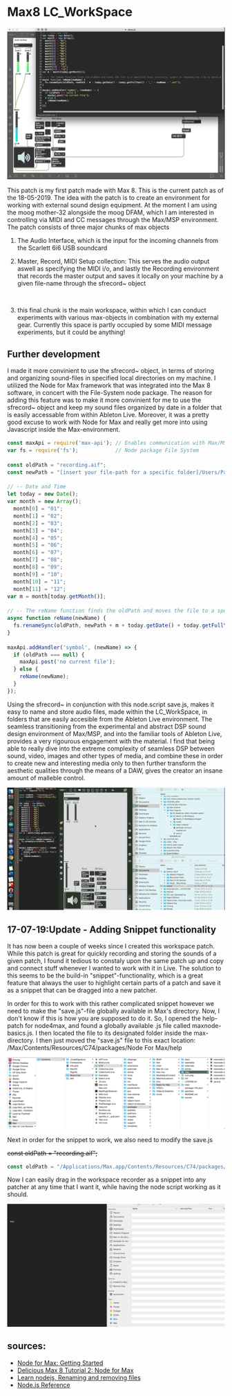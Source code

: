 # Max8 LC_WorkSpace
![](https://github.com/L4COUR/L4COUR_Max-Patchers/blob/master/Max%20Projects/02_Max8-LC_WorkSpace/media/LC_WorkSpace%20Patch%202019-05-19%20at%2019.11.32.png)

This patch is my first patch made with Max 8. This is the current patch as of the 18-05-2019. The idea with the patch is to create an environment for working with external sound design equipment. At the moment I am using the moog mother-32 alongside the moog DFAM, which I am interested in controlling via MIDI and CC messages through the Max/MSP environment. The patch consists of three major chunks of max objects
1) The Audio Interface, which is the input for the incoming channels from the Scarlett 6i6 USB soundcard </br>

2) Master, Record, MIDI Setup collection: This serves the audio output aswell as specifying the MIDI i/o, and lastly the Recording environment that records the master output and saves it locally on your machine by a given file-name through the
sfrecord~ object
</br>

3) this final chunk is the main workspace, within which I can conduct experiments with various max-objects in combination with my external gear. Currently this space is partly occupied by some MIDI message experiments, but it could be anything! </br>

## Further development

I made it more convinient to use the sfrecord~ object, in terms of storing and organizing sound-files in specified local directories on my machine. I utilized the Node for Max framework that was integrated into the Max 8 software, in concert with the File-System node package. The reason for adding this feature was to make it more convinient for me to use the sfrecord~ object and keep my sound files organized by date in a folder that is easily accessable from within Ableton Live. Moreover, it was a pretty good excuse to work with Node for Max and really get more into using Javascript inside the Max-environment.

``` javascript
const maxApi = require('max-api'); // Enables communication with Max/MSP
var fs = require('fs');            // Node package File System

const oldPath = "recording.aif";
const newPath = "[insert your file-path for a specific folder]/Users/Pacour/Documents/Ableton Stuff/Max8 - Recordings/";

// -- Date and Time
let today = new Date();
var month = new Array();
  month[0] = "01";
  month[1] = "02";
  month[2] = "03";
  month[3] = "04";
  month[4] = "05";
  month[5] = "06";
  month[6] = "07";
  month[7] = "08";
  month[8] = "09";
  month[9] = "10";
  month[10] = "11";
  month[11] = "12";
var m = month[today.getMonth()];

// -- The reName function finds the oldPath and moves the file to a specified local directory, aswell as renaming the file by month,day,year_filename.aif
async function reName(newName) {
  fs.renameSync(oldPath, newPath + m + today.getDate() + today.getFullYear() + '_' + newName + '.aif');
}

maxApi.addHandler('symbol', (newName) => {
  if (oldPath === null) {
    maxApi.post('no current file');
  } else {
    reName(newName);
  }
});
```

Using the sfrecord~ in conjunction with this node.script save.js, makes it easy to name and store audio files, made within the LC_WorkSpace, in folders that are easily accesible from the Ableton Live environment. The seamless transitioning from the experimental and abstract DSP sound design environment of Max/MSP, and into the familiar tools of Ableton Live, provides a very rigourous engagement with the material. I find that being able to really dive into the extreme complexity of seamless DSP between sound, video, images and other types of media, and combine these in order to create new and interesting media only to then further transform the aesthetic qualities through the means of a DAW, gives the creator an insane amount of malleble control.

![](https://github.com/L4COUR/L4COUR_Max-Patchers/blob/master/Max%20Projects/02_Max8-LC_WorkSpace/media/LC_WorkSpace_NodeScript.gif)

## 17-07-19:Update - Adding Snippet functionality

It has now been a couple of weeks since I created this workspace patch. While this patch is great for quickly recording and storing the sounds of a given patch, I found it tedious to constaly upon the same patch up and copy and connect stuff whenever I wanted to work with it in Live. The solution to this seems to be the build-in "snippet"-functionality, which is a great feature that always the user to highlight certain parts of a patch and save it as a snippet that can be dragged into a new patcher. 

In order for this to work with this rather complicated snippet however we need to make the "save.js"-file globally available in Max's directory. Now, I don't know if this is how you are supposed to do it. So, I opened the help-patch for node4max, and found a globally available .js file called maxnode-basics.js. I then located the file to its designated folder inside the max-directory. I then just moved the "save.js" file to this exact location: /Max/Contents/Resources/C74/packages/Node For Max/help

![file path](https://github.com/L4COUR/L4COUR_Max-Patchers/blob/master/Max%20Projects/02_Max8-LC_WorkSpace/media/file-path%20for%20save.js-file.png)

Next in order for the snippet to work, we also need to modify the save.js 

~~const oldPath = "recording.aif";~~
``` javascript
const oldPath = "/Applications/Max.app/Contents/Resources/C74/packages/Node For Max/help/recording.aif";
```

Now I can easily drag in the workspace recorder as a snippet into any patcher at any time that I want it, while having the node script working as it should.

![](https://github.com/L4COUR/L4COUR_Max-Patchers/blob/master/Max%20Projects/02_Max8-LC_WorkSpace/media/snippet-for-gifing.gif)

## sources:
- [Node for Max: Getting Started](https://www.youtube.com/watch?v=QuIcEHJSwz8)
- [Delicious Max 8 Tutorial 2: Node for Max](https://www.youtube.com/watch?v=RR5AlDgYI2s)
- [Learn nodejs, Renaming and removing files](https://www.youtube.com/watch?v=z5PmB_NWlgQ&t=196s)
- [Node.js Reference](https://nodejs.org/api/fs.html#fs_fs_renamesync_oldpath_newpath)

